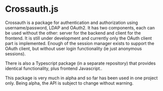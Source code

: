 # Crossauth.js

Crossauth is a package for authentication and authorization using username/password, LDAP and OAuth2.  It has two components, each can be used without the other: server for the backend and client for the frontend.  It is still under development and currently only the OAuth
client part is implemented.  Enough of the session manager exists to support the
OAuth client, but without user login functionality (ie just anonymous sessions).

There is also a Typescript package (in a separate repository) that provides identical functionality, plus frontend Javascript..

This package is very much in alpha and so far has been used in one project only.
Being alpha, the API is subject to change without warning.
